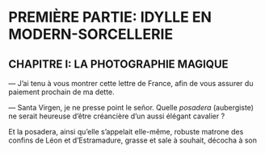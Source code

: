 # PREMIÈRE PARTIE: IDYLLE EN MODERN-SORCELLERIE

## CHAPITRE I: LA PHOTOGRAPHIE MAGIQUE

— J’ai tenu à vous montrer cette lettre de France, afin de vous assurer
du paiement prochain de ma dette.

— Santa Virgen, je ne presse point le señor. Quelle _posadera_ (aubergiste)
ne serait heureuse d’être créancière d’un aussi élégant cavalier ?

Et la posadera, ainsi qu’elle s’appelait elle-même, robuste matrone des
confins de Léon et d’Estramadure, grasse et sale à souhait, décocha à son
